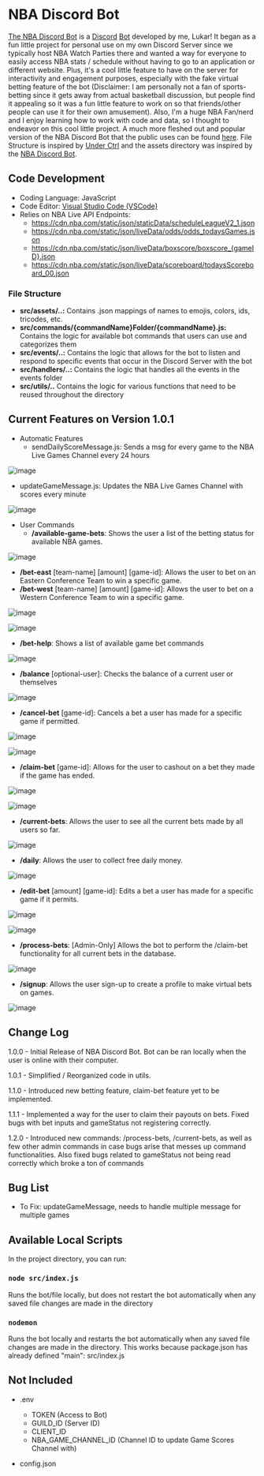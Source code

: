 
# NBA Discord Bot

[The NBA Discord Bot](https://github.com/lukarh/NBA-Discord-Bot) is a [Discord](https://discord.com/) [Bot](https://discord.com/developers/docs/intro) developed by me, Lukar! It began as a fun little project for personal use on my own Discord Server since we typically host NBA Watch Parties there and wanted a way for everyone to easily access NBA stats / schedule without having to go to an application or different website. Plus, it's a cool little feature to have on the server for interactivity and engagement purposes, especially with the fake virtual betting feature of the bot (Disclaimer: I am personally not a fan of sports-betting since it gets away from actual basketball discussion, but people find it appealing so it was a fun little feature to work on so that friends/other people can use it for their own amusement). Also, I'm a huge NBA Fan/nerd and I enjoy learning how to work with code and data, so I thought to endeavor on this cool little project. A much more fleshed out and popular version of the NBA Discord Bot that the public uses can be found [here](https://github.com/NBABot-Development-Team/NBABot). File Structure is inspired by [Under Ctrl](https://www.youtube.com/watch?v=JEEcbVjLyr0) and the assets directory was inspired by the [NBA Discord Bot](https://github.com/NBABot-Development-Team/NBABot). 

## Code Development
- Coding Language: JavaScript
- Code Editor: [Visual Studio Code (VSCode)](https://code.visualstudio.com/)
- Relies on NBA Live API Endpoints:  
  -  https://cdn.nba.com/static/json/staticData/scheduleLeagueV2_1.json
  -  https://cdn.nba.com/static/json/liveData/odds/odds_todaysGames.json
  -  https://cdn.nba.com/static/json/liveData/boxscore/boxscore_{gameID}.json
  -  https://cdn.nba.com/static/json/liveData/scoreboard/todaysScoreboard_00.json

### File Structure
- **src/assets/..:** Contains .json mappings of names to emojis, colors, ids, tricodes, etc.
- **src/commands/{commandName}Folder/{commandName}.js:** Contains the logic for available bot commands that users can use and categorizes them
- **src/events/..:** Contains the logic that allows for the bot to listen and respond to specific events that occur in the Discord Server with the bot
- **src/handlers/..:** Contains the logic that handles all the events in the events folder
- **src/utils/..** Contains the logic for various functions that need to be reused throughout the directory

## Current Features on Version 1.0.1

- Automatic Features
  - sendDailyScoreMessage.js: Sends a msg for every game to the NBA Live Games Channel every 24 hours

![image](https://github.com/lukarh/NBA-Discord-Bot/assets/65103724/857d7334-529c-49b5-8727-f685fb727fed)
  - updateGameMessage.js: Updates the NBA Live Games Channel with scores every minute

![image](https://github.com/lukarh/NBA-Discord-Bot/assets/65103724/29d7f0a0-b6fb-4050-8a0b-79cbb84aa810)
- User Commands
  - **/available-game-bets**: Shows the user a list of the betting status for available NBA games.

![image](https://github.com/lukarh/NBA-Discord-Bot/assets/65103724/5d8b770d-be02-446e-aa61-7549216b35b5)
  - **/bet-east** [team-name] [amount] [game-id]: Allows the user to bet on an Eastern Conference Team to win a specific game.
  - **/bet-west** [team-name] [amount] [game-id]: Allows the user to bet on a Western Conference Team to win a specific game.

![image](https://github.com/lukarh/NBA-Discord-Bot/assets/65103724/d3dc3d89-7b32-4c56-8b1b-ae91f0c2d434)

![image](https://github.com/lukarh/NBA-Discord-Bot/assets/65103724/813920b0-1596-4562-a05b-2bdaf8e2eab7)
  - **/bet-help**: Shows a list of available game bet commands

![image](https://github.com/lukarh/NBA-Discord-Bot/assets/65103724/f77fbc22-5eab-4d0e-a7d8-26cc2da75a70)

  - **/balance** [optional-user]: Checks the balance of a current user or themselves

![image](https://github.com/lukarh/NBA-Discord-Bot/assets/65103724/3344966e-e3af-4f32-aa15-ce2efac163af)
  - **/cancel-bet** [game-id]: Cancels a bet a user has made for a specific game if permitted.

![image](https://github.com/lukarh/NBA-Discord-Bot/assets/65103724/47c87879-8e50-40aa-8909-10958662669d)

![image](https://github.com/lukarh/NBA-Discord-Bot/assets/65103724/8a239e51-093d-4d16-93d6-abe7510da8c7)

  - **/claim-bet** [game-id]: Allows for the user to cashout on a bet they made if the game has ended.

![image](https://github.com/lukarh/NBA-Discord-Bot/assets/65103724/2152b383-7a9a-408d-ad18-766a5aa9d514)

![image](https://github.com/lukarh/NBA-Discord-Bot/assets/65103724/2289516f-1143-4eef-ac0c-e24935d9c626)

  - **/current-bets**: Allows the user to see all the current bets made by all users so far.
 
![image](https://github.com/lukarh/NBA-Discord-Bot/assets/65103724/8923669e-6af9-4131-bd75-2c8ffb241d2e)

  - **/daily**: Allows the user to collect free daily money.

![image](https://github.com/lukarh/NBA-Discord-Bot/assets/65103724/e178c21c-bc9d-49cf-874c-8246776f3a88)
  - **/edit-bet** [amount] [game-id]: Edits a bet a user has made for a specific game if it permits.

![image](https://github.com/lukarh/NBA-Discord-Bot/assets/65103724/9a0086f3-768a-491c-b264-cb4463ab967a)

![image](https://github.com/lukarh/NBA-Discord-Bot/assets/65103724/683788a0-d1af-451e-b0fe-b3addecc55b3)

  - **/process-bets**: [Admin-Only] Allows the bot to perform the /claim-bet functionality for all current bets in the database.

![image](https://github.com/lukarh/NBA-Discord-Bot/assets/65103724/d452c312-99fa-42cc-9ce5-6c59935c5d70)

  - **/signup**: Allows the user sign-up to create a profile to make virtual bets on games.

![image](https://github.com/lukarh/NBA-Discord-Bot/assets/65103724/1681a79d-89b2-4517-8d34-eda3cec33b6f)

## Change Log
1.0.0 - Initial Release of NBA Discord Bot. Bot can be ran locally when the user is online with their computer.

1.0.1 - Simplified / Reorganized code in utils.

1.1.0 - Introduced new betting feature, claim-bet feature yet to be implemented.

1.1.1 - Implemented a way for the user to claim their payouts on bets. Fixed bugs with bet inputs and gameStatus not registering correctly.

1.2.0 - Introduced new commands: /process-bets, /current-bets, as well as few other admin commands in case bugs arise that messes up command functionalities. Also fixed bugs related to gameStatus not being read correctly which broke a ton of commands

## Bug List
- To Fix: updateGameMessage, needs to handle multiple message for multiple games

## Available Local Scripts

In the project directory, you can run:

### `node src/index.js`

Runs the bot/file locally, but does not restart the bot automatically when any saved file changes are made in the directory

### `nodemon`

Runs the bot locally and restarts the bot automatically when any saved file changes are made in the directory. This works because package.json has already defined "main": src/index.js

## Not Included 
- .env
  - TOKEN (Access to Bot)
  - GUILD_ID (Server ID)
  - CLIENT_ID 
  - NBA_GAME_CHANNEL_ID (Channel ID to update Game Scores Channel with)
 
- config.json
